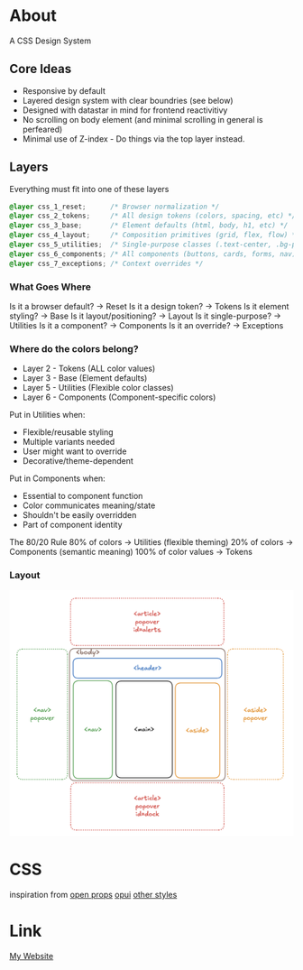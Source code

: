 # About
A CSS Design System

## Core Ideas
 - Responsive by default
 - Layered design system with clear boundries (see below)
 - Designed with datastar in mind for frontend reactivitivy
 - No scrolling on body element (and minimal scrolling in general is perfeared)
 - Minimal use of Z-index - Do things via the top layer instead.

## Layers

Everything must fit into one of these layers

```css
@layer css_1_reset;      /* Browser normalization */
@layer css_2_tokens;     /* All design tokens (colors, spacing, etc) */
@layer css_3_base;       /* Element defaults (html, body, h1, etc) */
@layer css_4_layout;     /* Composition primitives (grid, flex, flow) */
@layer css_5_utilities;  /* Single-purpose classes (.text-center, .bg-primary) */
@layer css_6_components; /* All components (buttons, cards, forms, nav) */
@layer css_7_exceptions; /* Context overrides */
```

### What Goes Where
Is it a browser default? → Reset
Is it a design token? → Tokens
Is it element styling? → Base
Is it layout/positioning? → Layout
Is it single-purpose? → Utilities
Is it a component? → Components
Is it an override? → Exceptions

### Where do the colors belong?
 - Layer 2 - Tokens (ALL color values)
 - Layer 3 - Base (Element defaults)
 - Layer 5 - Utilities (Flexible color classes)
 - Layer 6 - Components (Component-specific colors)

Put in Utilities when:
  - Flexible/reusable styling
  - Multiple variants needed
  - User might want to override
  - Decorative/theme-dependent

Put in Components when:
  - Essential to component function
  - Color communicates meaning/state
  - Shouldn't be easily overridden
  - Part of component identity

The 80/20 Rule
  80% of colors → Utilities (flexible theming)
  20% of colors → Components (semantic meaning)
  100% of color values → Tokens

### Layout
![Alt text](static/img/layout.png)


# CSS
inspiration from
[open props](https://open-props.style/)
[opui](https://open-props-ui.netlify.app/)
[other styles](https://deufel.github.io/css/)

# Link
[My Website](https://deufel.github.io/blog/)
